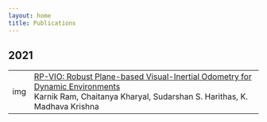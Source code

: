 ```yaml
---
layout: home
title: Publications
---
```


## 2021

<table>
  <tr>
    <td>img</td>
    <td>
    <a href="https://arxiv.org/abs/2103.10400">RP-VIO: Robust Plane-based Visual-Inertial Odometry for Dynamic Environments</a> <br>
    Karnik Ram, Chaitanya Kharyal, Sudarshan S. Harithas, K. Madhava Krishna
    </td>
  </tr>
  <tr>
    
  </tr>
</table>

<!-- |img | [RP-VIO: Robust Plane-based Visual-Inertial Odometry for Dynamic Environments](https://arxiv.org/abs/2103.10400)

- [RP-VIO: Robust Plane-based Visual-Inertial Odometry for Dynamic Environments](https://arxiv.org/abs/2103.10400)
    - [Karnik Ram](https://github.com/karnikram), Chaitanya Kharyal, [Sudarshan S. Harithas](https://github.com/sudarshan-s-harithas), [K. Madhava Krishna](https://faculty.iiit.ac.in/~mkrishna/) -->